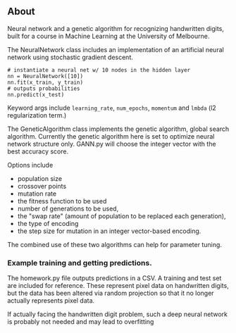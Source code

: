 ## About

Neural network and a genetic algorithm for recognizing handwritten digits, built for a course in Machine Learning at the University of Melbourne.

The NeuralNetwork class includes an implementation of an artificial neural network using stochastic gradient descent.

```
# instantiate a neural net w/ 10 nodes in the hidden layer
nn = NeuralNetwork([10])
nn.fit(x_train, y_train)
# outputs probabilities
nn.predict(x_test)
```
Keyword args include `learning_rate`, `num_epochs`, `momentum` and `lmbda` (l2 regularization term.)

The GeneticAlgorithm class implements the genetic algorithm, global search algorithm. Currently the genetic algorithm here is set to optimize neural network structure only. GANN.py will choose the integer vector with the best accuracy score.

Options include
- population size
- crossover points
- mutation rate
- the fitness function to be used
- number of generations to be used,
- the "swap rate" (amount of population to be replaced each generation),
- the type of encoding
- the step size for mutation in an integer vector-based encoding. 

The combined use of these two algorithms can help for parameter tuning.

### Example training and getting predictions.

The homework.py file outputs predictions in a CSV. A training and test set are included for reference. These represent pixel data on handwritten digits, but the data has been altered via random projection so that it no longer actually represents pixel data.

If actually facing the handwritten digit problem, such a deep neural network is probably not needed and may lead to overfitting

